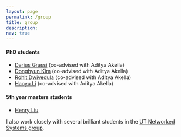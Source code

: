 ```yaml
---
layout: page
permalink: /group
title: group
description:  
nav: true
---
```


#### PhD students
* [Darius Grassi](https://www.linkedin.com/in/darius-grassi/) (co-advised with Aditya Akella)
* [Donghyun Kim](https://donghyun-kim.com/) (co-advised with Aditya Akella)
* [Rohit Dwivedula](https://dwivedula.dev/) (co-advised with Aditya Akella)
* [Haoyu Li](https://lihy0529.github.io/) (co-advised with Aditya Akella)

#### 5th year masters students
* [Henry Liu](https://www.henryliu.info/) 

I also work closely with several brilliant students in the [UT Networked Systems group](https://utns.cs.utexas.edu/).

